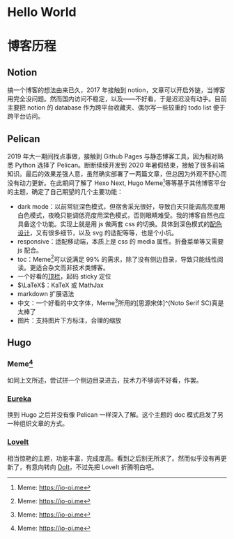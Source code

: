 # Hello World


# 博客历程

## Notion

搞一个博客的想法由来已久，2017 年接触到 notion，文章可以开启外链，当博客用完全没问题。然而国内访问不稳定，以及——不好看，于是迟迟没有动手。目前主要把 notion 的 database 作为跨平台收藏夹、偶尔写一些较重的 todo list 便于跨平台访问。

## Pelican

2019 年大一期间找点事做，接触到 Github Pages 与静态博客工具，因为相对熟悉 Python 选择了 Pelican。断断续续开发到 2020 年暑假结束，接触了很多前端知识。最后的效果差强人意，虽然确实部署了一两篇文章，但总因为外观不舒心而没有动力更新。在此期间了解了 Hexo Next, Hugo Meme[^meme]等等基于其他博客平台的主题，确定了自己期望的几个主要功能：

- dark mode：以前常驻深色模式，但宿舍采光很好，导致白天只能调高亮度用白色模式，夜晚只能调低亮度用深色模式，否则眼睛难受。我的博客自然也应具备这个功能。实现上就是用 js 做两套 css 的切换。具体到深色模式的[配色设计]()，又有很多细节，以及 svg 的适配等等，也是个小坑。
- responsive：适配移动端，本质上是 css 的 media 属性。折叠菜单等又需要 js 配合。
- toc：Meme[^meme]可以说满足 99% 的需求，除了没有侧边目录，导致只能线性阅读。更适合杂文而非技术类博客。
- 一个好看的[顶栏](https://io-oi.me/tech/natural-native-gradient-rainbow-header/)，起码 sticky 定位
- $\LaTeX$：KaTeX 或 MathJax
- markdown 扩展语法
- 中文：一个好看的中文字体，Meme[^meme]所用的[思源宋体]^(Noto Serif SC)真是太棒了
- 图片：支持图片下方标注，合理的缩放

## Hugo

### Meme[^meme]

如同上文所述，尝试拼一个侧边目录进去，技术力不够调不好看，作罢。

### [Eureka](https://github.com/wangchucheng/hugo-eureka)

换到 Hugo 之后并没有像 Pelican 一样深入了解。这个主题的 doc 模式启发了另一种组织文章的方式。

### [LoveIt](https://github.com/dillonzq/LoveIt)

相当惊艳的主题，功能丰富，完成度高。看到之后别无所求了。然而似乎没有再更新了，有意向转向 [DoIt](https://github.com/HEIGE-PCloud/DoIt)，不过先把 LoveIt 折腾明白吧。

[^meme]: Meme: https://io-oi.me

